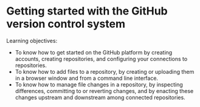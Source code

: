 Getting started with the GitHub version control system
======================================================

Learning objectives:

- To know how to get started on the GitHub platform by creating accounts, creating
  repositories, and configuring your connections to repositories.
- To know how to add files to a repository, by creating or uploading them in a browser
  window and from a command line interface.
- To know how to manage file changes in a repository, by inspecting differences, 
  committing to or reverting changes, and by enacting these changes upstream and 
  downstream among connected repositories.